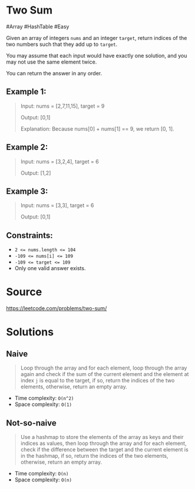 # Two Sum

#Array #HashTable #Easy

Given an array of integers `nums` and an integer `target`, return indices of the two numbers such that they add up to `target`.

You may assume that each input would have exactly one solution, and you may not use the same element twice.

You can return the answer in any order.
## Example 1:

> Input: nums = [2,7,11,15], target = 9
>
> Output: [0,1]
>
> Explanation: Because nums[0] + nums[1] == 9, we return [0, 1].

## Example 2:

> Input: nums = [3,2,4], target = 6
>
> Output: [1,2]

## Example 3:

> Input: nums = [3,3], target = 6
>
> Output: [0,1]

## Constraints:

- `2 <= nums.length <= 104`
- `-109 <= nums[i] <= 109`
- `-109 <= target <= 109`
- Only one valid answer exists.

# Source

https://leetcode.com/problems/two-sum/

# Solutions

## Naive

> Loop through the array and for each element, loop through the array again and check if the sum of the current element and the element at index `j` is equal to the target, if so, return the indices of the two elements, otherwise, return an empty array.

- Time complexity: `O(n^2)`
- Space complexity: `O(1)`

## Not-so-naive

> Use a hashmap to store the elements of the array as keys and their indices as values, then loop through the array and for each element, check if the difference between the target and the current element is in the hashmap, if so, return the indices of the two elements, otherwise, return an empty array.

- Time complexity: `O(n)`
- Space complexity: `O(n)`
